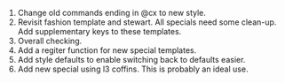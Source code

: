 1. Change old commands ending in @cx to new style.
2. Revisit fashion template and stewart. All specials need some clean-up. Add supplementary
    keys to these templates.
3. Overall checking.
4. Add a regiter function for new special templates.
5. Add style defaults to enable switching back to defaults easier.
6. Add new special using l3 coffins. This is probably an ideal use.



